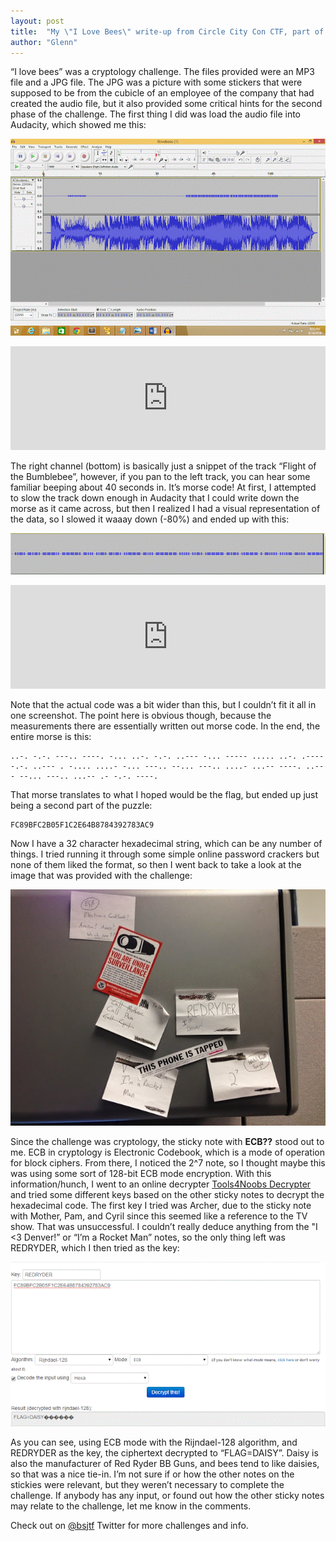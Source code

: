```yaml
---
layout: post
title:  "My \"I Love Bees\" write-up from Circle City Con CTF, part of Tri-City CTF"
author: "Glenn"
---
```


“I love bees” was a cryptology challenge. The files provided were an MP3 file and a JPG file. The JPG was a picture with some stickers that were supposed to be from the cubicle of an employee of the company that had created the audio file, but it also provided some critical hints for the second phase of the challenge. The first thing I did was load the audio file into Audacity, which showed me this: 

![Original](/images/ilovebeesoriginal.gif)

<center><iframe frameborder="no" height="166" scrolling="no" src="https://w.soundcloud.com/player/?url=https%3A//api.soundcloud.com/tracks/154632568&color=ff5500&auto_play=false&hide_related=false&show_artwork=true&show_comments=true&show_user=true&show_reposts=false" width="100%"></iframe></center>


The right channel (bottom) is basically just a snippet of the track “Flight of the Bumblebee”, however, if you pan to the left track, you can hear some familiar beeping about 40 seconds in. It’s morse code! At first, I attempted to slow the track down enough in Audacity that I could write down the morse as it came across, but then I realized I had a visual representation of the data, so I slowed it waaay down (-80%) and ended up with this: 

![Morse](/images/ilovebeesmorse.gif)

<center><iframe frameborder="no" height="166" scrolling="no" src="https://w.soundcloud.com/player/?url=https%3A//api.soundcloud.com/tracks/154633612&color=ff5500&auto_play=false&hide_related=false&show_artwork=true&show_comments=true&show_user=true&show_reposts=false" width="100%"></iframe></center>


Note that the actual code was a bit wider than this, but I couldn’t fit it all in one screenshot. The point here is obvious though, because the measurements there are essentially written out morse code. In the end, the entire morse is this: 

```
..-. -.-. ---.. ----. -... ..-. -.-. ..--- -... ----- ..... ..-. .---- -.-. ..--- . -.... ....- -... ---.. --... ---.. ....- ...-- ----. ..--- --... ---.. ...-- .- -.-. ----.
```

That morse translates to what I hoped would be the flag, but ended up just being a second part of the puzzle: 

```
FC89BFC2B05F1C2E64B8784392783AC9
```

Now I have a 32 character hexadecimal string, which can be any number of things. I tried running it through some simple online password crackers but none of them liked the format, so then I went back to take a look at the image that was provided with the challenge: 

![Stickers](/images/ilovebees_resized.jpg)

Since the challenge was cryptology, the sticky note with **ECB??** stood out to me. ECB in cryptology is Electronic Codebook, which is a mode of operation for block ciphers. From there, I noticed the 2^7 note, so I thought maybe this was using some sort of 128-bit ECB mode encryption. With this information/hunch, I went to an online decrypter [Tools4Noobs Decrypter](http://www.tools4noobs.com/online_tools/decrypt/) and tried some different keys based on the other sticky notes to decrypt the hexadecimal code. The first key I tried was Archer, due to the sticky note with Mother, Pam, and Cyril since this seemed like a reference to the TV show. That was unsuccessful. I couldn’t really deduce anything from the "I <3 Denver!” or “I’m a Rocket Man” notes, so the only thing left was REDRYDER, which I then tried as the key: 

![Solved](/images/solved.gif)

As you can see, using ECB mode with the Rijndael-128 algorithm, and REDRYDER as the key, the ciphertext decrypted to “FLAG=DAISY”. Daisy is also the manufacturer of Red Ryder BB Guns, and bees tend to like daisies, so that was a nice tie-in. I’m not sure if or how the other notes on the stickies were relevant, but they weren’t necessary to complete the challenge. If anybody has any input, or found out how the other sticky notes may relate to the challenge, let me know in the comments. 

Check out on [@bsjtf](https://twitter.com/bsjtf) Twitter for more challenges and info.